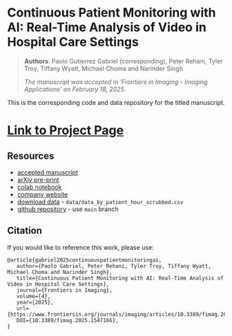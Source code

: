 # Continuous Patient Monitoring with AI: Real-Time Analysis of Video in Hospital Care Settings 
> **Authors**: Paolo Gutierrez Gabriel (corresponding), Peter Rehani, Tyler Troy, Tiffany Wyatt, Michael Choma and Narinder Singh
>
> _The manuscript was accepted in 'Frontiers in Imaging - Imaging Applications' on February 18, 2025._

This is the corresponding code and data repository for the titled manuscript.

# [Link to Project Page](https://lookdeep.github.io/ai-norms-2024/) 

## Resources 
* [accepted manuscript](https://www.frontiersin.org/journals/imaging/articles/10.3389/fimag.2025.1547166/abstract)
* [arXiv pre-print](https://arxiv.org/abs/2412.13152) 
* [colab notebook](https://colab.research.google.com/drive/1v0Egoyt5pBmTmb9iEV8RZFSzhym5XpU4?usp=sharing)
* [company website](https://lookdeep.health/technology/)
* [download data](https://raw.githubusercontent.com/lookdeep/ai-norms-2024/refs/heads/main/data/data_by_patient_hour_scrubbed.csv) - `data/data_by_patient_hour_scrubbed.csv`
* [github repository](https://github.com/lookdeep/ai-norms-2024) - use `main` branch

## Citation
If you would like to reference this work, please use:
```
@article{gabriel2025continuouspatientmonitoringai,
   author={Paolo Gabriel, Peter Rehani, Tyler Troy, Tiffany Wyatt, Michael Choma and Narinder Singh},
   title={Continuous Patient Monitoring with AI: Real-Time Analysis of Video in Hospital Care Settings},
   journal={Frontiers in Imaging},
   volume={4},
   year={2025},
   url={https://www.frontiersin.org/journals/imaging/articles/10.3389/fimag.2025.1547166},
   DOI={10.3389/fimag.2025.1547166},
}
```